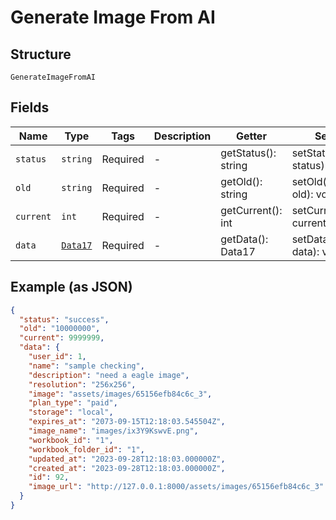 
# Generate Image From AI

## Structure

`GenerateImageFromAI`

## Fields

| Name | Type | Tags | Description | Getter | Setter |
|  --- | --- | --- | --- | --- | --- |
| `status` | `string` | Required | - | getStatus(): string | setStatus(string status): void |
| `old` | `string` | Required | - | getOld(): string | setOld(string old): void |
| `current` | `int` | Required | - | getCurrent(): int | setCurrent(int current): void |
| `data` | [`Data17`](../../doc/models/data-17.md) | Required | - | getData(): Data17 | setData(Data17 data): void |

## Example (as JSON)

```json
{
  "status": "success",
  "old": "10000000",
  "current": 9999999,
  "data": {
    "user_id": 1,
    "name": "sample checking",
    "description": "need a eagle image",
    "resolution": "256x256",
    "image": "assets/images/65156efb84c6c_3",
    "plan_type": "paid",
    "storage": "local",
    "expires_at": "2073-09-15T12:18:03.545504Z",
    "image_name": "images/ix3Y9KswvE.png",
    "workbook_id": "1",
    "workbook_folder_id": "1",
    "updated_at": "2023-09-28T12:18:03.000000Z",
    "created_at": "2023-09-28T12:18:03.000000Z",
    "id": 92,
    "image_url": "http://127.0.0.1:8000/assets/images/65156efb84c6c_3"
  }
}
```

